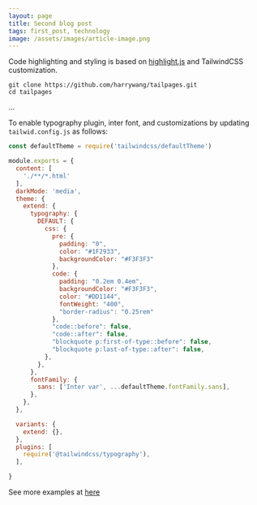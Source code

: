 ```yaml
---
layout: page
title: Second blog post
tags: first_post, technology
image: /assets/images/article-image.png
---
```

Code highlighting and styling is based on [highlight.js](https://highlightjs.org/) and TailwindCSS customization.

```
git clone https://github.com/harrywang/tailpages.git
cd tailpages
```
...

To enable typography plugin, inter font, and customizations by updating `tailwid.config.js` as follows:

```js
const defaultTheme = require('tailwindcss/defaultTheme')

module.exports = {
  content: [
    './**/*.html'
  ],
  darkMode: 'media',
  theme: {
    extend: {
      typography: {
        DEFAULT: {
          css: {
            pre: {
              padding: "0",
              color: "#1F2933",
              backgroundColor: "#F3F3F3"
            },
            code: {
              padding: "0.2em 0.4em",
              backgroundColor: "#F3F3F3",
              color: "#DD1144",
              fontWeight: "400",
              "border-radius": "0.25rem"
            },
            "code::before": false,
            "code::after": false,
            "blockquote p:first-of-type::before": false,
            "blockquote p:last-of-type::after": false,
          },
        },
      },
      fontFamily: {
        sans: ['Inter var', ...defaultTheme.fontFamily.sans],
      },
    },
  },

  variants: {
    extend: {},
  },
  plugins: [
    require('@tailwindcss/typography'),
  ],

}
```

See more examples at [here](https://harrywang.me/2022/01/18/tailpages-tutorial-technical.html)